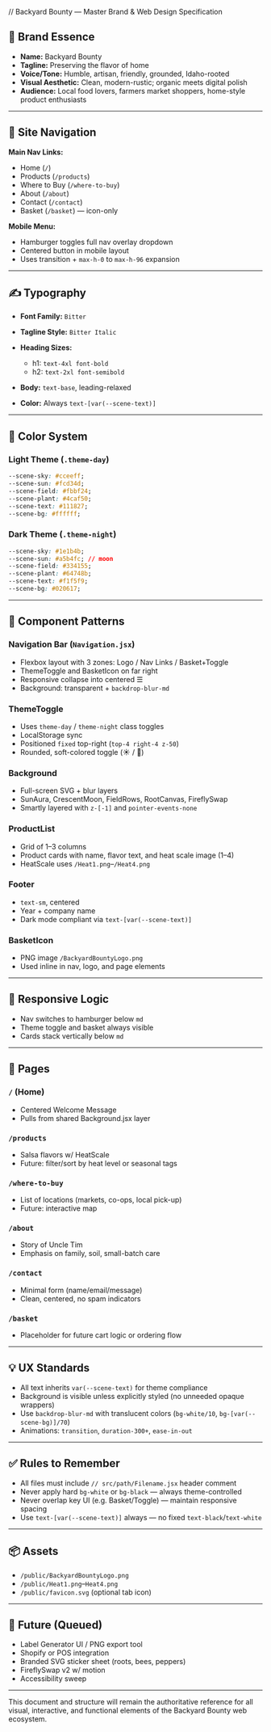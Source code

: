 // Backyard Bounty — Master Brand & Web Design Specification

## 🌱 Brand Essence

* **Name:** Backyard Bounty
* **Tagline:** Preserving the flavor of home
* **Voice/Tone:** Humble, artisan, friendly, grounded, Idaho-rooted
* **Visual Aesthetic:** Clean, modern-rustic; organic meets digital polish
* **Audience:** Local food lovers, farmers market shoppers, home-style product enthusiasts

---

## 🧭 Site Navigation

**Main Nav Links:**

* Home (`/`)
* Products (`/products`)
* Where to Buy (`/where-to-buy`)
* About (`/about`)
* Contact (`/contact`)
* Basket (`/basket`) — icon-only

**Mobile Menu:**

* Hamburger toggles full nav overlay dropdown
* Centered button in mobile layout
* Uses transition + `max-h-0` to `max-h-96` expansion

---

## ✍️ Typography

* **Font Family:** `Bitter`
* **Tagline Style:** `Bitter Italic`
* **Heading Sizes:**

  * h1: `text-4xl font-bold`
  * h2: `text-2xl font-semibold`
* **Body:** `text-base`, leading-relaxed
* **Color:** Always `text-[var(--scene-text)]`

---

## 🎨 Color System

### Light Theme (`.theme-day`)

```css
--scene-sky: #cceeff;
--scene-sun: #fcd34d;
--scene-field: #fbbf24;
--scene-plant: #4caf50;
--scene-text: #111827;
--scene-bg: #ffffff;
```

### Dark Theme (`.theme-night`)

```css
--scene-sky: #1e1b4b;
--scene-sun: #a5b4fc; // moon
--scene-field: #334155;
--scene-plant: #64748b;
--scene-text: #f1f5f9;
--scene-bg: #020617;
```

---

## 🧩 Component Patterns

### Navigation Bar (`Navigation.jsx`)

* Flexbox layout with 3 zones: Logo / Nav Links / Basket+Toggle
* ThemeToggle and BasketIcon on far right
* Responsive collapse into centered ☰
* Background: transparent + `backdrop-blur-md`

### ThemeToggle

* Uses `theme-day` / `theme-night` class toggles
* LocalStorage sync
* Positioned `fixed` top-right (`top-4 right-4 z-50`)
* Rounded, soft-colored toggle (☀️ / 🌙)

### Background

* Full-screen SVG + blur layers
* SunAura, CrescentMoon, FieldRows, RootCanvas, FireflySwap
* Smartly layered with `z-[-1]` and `pointer-events-none`

### ProductList

* Grid of 1–3 columns
* Product cards with name, flavor text, and heat scale image (1–4)
* HeatScale uses `/Heat1.png`–`/Heat4.png`

### Footer

* `text-sm`, centered
* Year + company name
* Dark mode compliant via `text-[var(--scene-text)]`

### BasketIcon

* PNG image `/BackyardBountyLogo.png`
* Used inline in nav, logo, and page elements

---

## 📱 Responsive Logic

* Nav switches to hamburger below `md`
* Theme toggle and basket always visible
* Cards stack vertically below `md`

---

## 🧾 Pages

### `/` (Home)

* Centered Welcome Message
* Pulls from shared Background.jsx layer

### `/products`

* Salsa flavors w/ HeatScale
* Future: filter/sort by heat level or seasonal tags

### `/where-to-buy`

* List of locations (markets, co-ops, local pick-up)
* Future: interactive map

### `/about`

* Story of Uncle Tim
* Emphasis on family, soil, small-batch care

### `/contact`

* Minimal form (name/email/message)
* Clean, centered, no spam indicators

### `/basket`

* Placeholder for future cart logic or ordering flow

---

## 💡 UX Standards

* All text inherits `var(--scene-text)` for theme compliance
* Background is visible unless explicitly styled (no unneeded opaque wrappers)
* Use `backdrop-blur-md` with translucent colors (`bg-white/10`, `bg-[var(--scene-bg)]/70`)
* Animations: `transition`, `duration-300+`, `ease-in-out`

---

## ✅ Rules to Remember

* All files must include `// src/path/Filename.jsx` header comment
* Never apply hard `bg-white` or `bg-black` — always theme-controlled
* Never overlap key UI (e.g. Basket/Toggle) — maintain responsive spacing
* Use `text-[var(--scene-text)]` always — no fixed `text-black`/`text-white`

---

## 📦 Assets

* `/public/BackyardBountyLogo.png`
* `/public/Heat1.png`–`Heat4.png`
* `/public/favicon.svg` (optional tab icon)

---

## 🚧 Future (Queued)

* Label Generator UI / PNG export tool
* Shopify or POS integration
* Branded SVG sticker sheet (roots, bees, peppers)
* FireflySwap v2 w/ motion
* Accessibility sweep

---

This document and structure will remain the authoritative reference for all visual, interactive, and functional elements of the Backyard Bounty web ecosystem.
